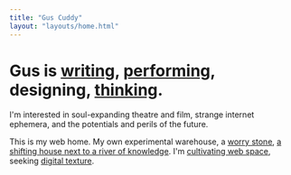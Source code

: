 ```yaml
---
title: "Gus Cuddy"
layout: "layouts/home.html"
---
```


<h1 class="measure-micro align-center">Gus is <a href="/archives">writing</a>, <a href="/about#acting">performing</a>, designing, <a href="/notes">thinking</a>.</h1>

I'm interested in soul-expanding theatre and film, strange internet ephemera, and the potentials and perils of the future.

This is my web home. My own experimental warehouse, a [worry stone](https://ethanmarcotte.com/wrote/let-a-website-be-a-worry-stone/), [a shifting house next to a river of knowledge](https://thecreativeindependent.com/people/laurel-schwulst-my-website-is-a-shifting-house-next-to-a-river-of-knowledge-what-could-yours-be/). I'm [cultivating web space](/newsletter/089/), seeking [digital texture](/newsletter/090/).
